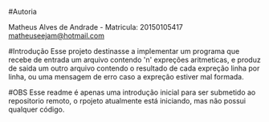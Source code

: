 #Autoria

Matheus Alves de Andrade - Matricula: 20150105417
matheuseejam@hotmail.com

#Introdução
Esse projeto destinasse a implementar um programa que recebe de entrada um 
arquivo contendo 'n' expreções aritmeticas, e produz de saida um outro arquivo
contendo o resultado de cada expreção linha por linha,
ou uma mensagem de erro caso a expreção estiver mal formada.

#OBS
Esse readme é apenas uma introdução inicial para ser submetido ao repositorio
remoto, o rpojeto atualmente está iniciando, mas não possui qualquer código.
